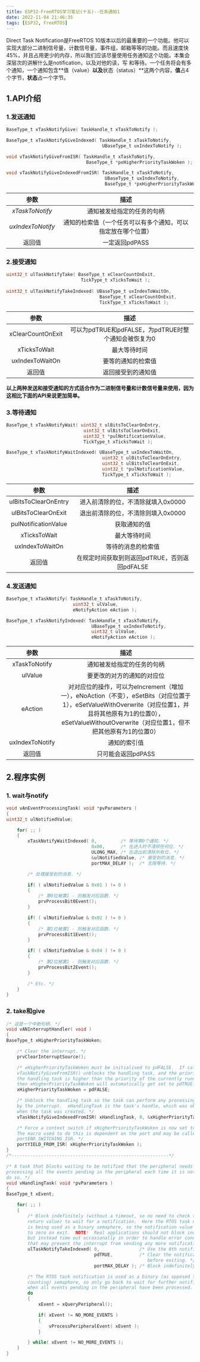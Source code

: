 ```yaml
---
title: ESP32-FreeRTOS学习笔记(十五)--任务通知1
date: 2022-11-04 21:46:35
tags: [ESP32, FreeRTOS]
---
```


Direct Task Notification是FreeRTOS 10版本以后的最重要的一个功能。他可以实现大部分二进制信号量，计数信号量，事件组，邮箱等等的功能。而且速度快45%，并且占用更少的内存，所以我们应该尽量使用任务通知这个功能。本集会深层次的讲解什么是notification，以及对他的读，写 和等待。一个任务将会有多个通知，一个通知包含**值（value）**以及**状态（status）**这两个内容，**值**占4个字节，**状态**占一个字节。

## 1.API介绍

### 1.发送通知

```c
BaseType_t xTaskNotifyGive( TaskHandle_t xTaskToNotify );

BaseType_t xTaskNotifyGiveIndexed( TaskHandle_t xTaskToNotify, 
                                    UBaseType_t uxIndexToNotify );

void vTaskNotifyGiveFromISR( TaskHandle_t xTaskToNotify,
                              BaseType_t *pxHigherPriorityTaskWoken );

void vTaskNotifyGiveIndexedFromISR( TaskHandle_t xTaskToNotify, 
                                     UBaseType_t uxIndexToNotify, 
                                     BaseType_t *pxHigherPriorityTaskWoken );
```

|       参数        |                             描述                             |
| :---------------: | :----------------------------------------------------------: |
|  *xTaskToNotify*  |                  通知被发给指定的任务的句柄                  |
| *uxIndexToNotify* | 通知的检索值（一个任务可以有多个通知，可以指定放在哪个位置） |
|      返回值       |                        一定返回pdPASS                        |

### 2.接受通知

```c
uint32_t ulTaskNotifyTake( BaseType_t xClearCountOnExit,
                            TickType_t xTicksToWait );
 
uint32_t ulTaskNotifyTakeIndexed( UBaseType_t uxIndexToWaitOn, 
                                   BaseType_t xClearCountOnExit, 
                                   TickType_t xTicksToWait );
```

|       参数        |                         描述                         |
| :---------------: | :--------------------------------------------------: |
| xClearCountOnExit | 可以为pdTRUE和pdFALSE，为pdTRUE时整个通知会被恢复为0 |
|   xTicksToWait    |                     最大等待时间                     |
|  uxIndexToWaitOn  |                  要等的通知的检索值                  |
|      返回值       |                  返回接受到的通知值                  |

**以上两种发送和接受通知的方式适合作为二进制信号量和计数信号量来使用，因为这相比下面的API来说更加简单。**

### 3.等待通知

```c
BaseType_t xTaskNotifyWait( uint32_t ulBitsToClearOnEntry,
                             uint32_t ulBitsToClearOnExit,
                             uint32_t *pulNotificationValue,
                             TickType_t xTicksToWait );

BaseType_t xTaskNotifyWaitIndexed( UBaseType_t uxIndexToWaitOn, 
                                    uint32_t ulBitsToClearOnEntry, 
                                    uint32_t ulBitsToClearOnExit, 
                                    uint32_t *pulNotificationValue, 
                                    TickType_t xTicksToWait );
```

|         参数         |                     描述                      |
| :------------------: | :-------------------------------------------: |
| ulBitsToClearOnEntry |      进入前清除的位，不清除就填入0x0000       |
| ulBitsToClearOnExit  |      退出前清除的位，不清除则填入0x0000       |
| pulNotificationValue |                 获取通知的值                  |
|     xTicksToWait     |                 最大等待时间                  |
|   uxIndexToWaitOn    |              等待的消息的检索值               |
|        返回值        | 在规定时间获取到则返回pdTRUE，否则返回pdFALSE |

### 4.发送通知

```c
BaseType_t xTaskNotify( TaskHandle_t xTaskToNotify,
                         uint32_t ulValue,
                         eNotifyAction eAction );

BaseType_t xTaskNotifyIndexed( TaskHandle_t xTaskToNotify, 
                                UBaseType_t uxIndexToNotify, 
                                uint32_t ulValue, 
                                eNotifyAction eAction );
```

|      参数       |                             描述                             |
| :-------------: | :----------------------------------------------------------: |
|  xTaskToNotify  |                  通知被发给指定的任务的句柄                  |
|     ulValue     |                  要更改的对方的通知的对应位                  |
|     eAction     | 对对应位的操作，可以为eIncrement（增加一），eNoAction（不变），eSetBits（对应位置于1），eSetValueWithOverwrite（对应位置1，并且将其他原有为1的位置0），eSetValueWithoutOverwrite（对应位置1，但不把其他原有为1的位置0） |
| uxIndexToNotify |                         通知的索引值                         |
|     返回值      |                      只可能会返回pdPASS                      |

## 2.程序实例

### 1. wait与notify

```c
void vAnEventProcessingTask( void *pvParameters )
{
uint32_t ulNotifiedValue;

    for( ;; )
    {
        xTaskNotifyWaitIndexed( 0,         /* 等待第0个通知. */
                                0x00,      /* 在进入时不清除任何位. */
                                ULONG_MAX, /* 在退出前清除所有位. */
                                &ulNotifiedValue, /* 接受到的消息. */
                                portMAX_DELAY );  /* 无限等待. */

        /* 处理接受到的消息. */

        if( ( ulNotifiedValue & 0x01 ) != 0 )
        {
            /* 第0位被置1 - 则触发对应函数. */
            prvProcessBit0Event();
        }

        if( ( ulNotifiedValue & 0x02 ) != 0 )
        {
            /* 第1位被置1 - 则触发对应函数. */
            prvProcessBit1Event();
        }

        if( ( ulNotifiedValue & 0x04 ) != 0 )
        {
            /* 第2位被置1 - 则触发对应函数. */
            prvProcessBit2Event();
        }

        /* Etc. */
    }
}
```

### 2. take和give

```c
/* 这是一个中断句柄. */
void vANInterruptHandler( void )
{
BaseType_t xHigherPriorityTaskWoken;

    /* Clear the interrupt. */
    prvClearInterruptSource();

    /* xHigherPriorityTaskWoken must be initialised to pdFALSE.  If calling
    vTaskNotifyGiveFromISR() unblocks the handling task, and the priority of
    the handling task is higher than the priority of the currently running task,
    then xHigherPriorityTaskWoken will automatically get set to pdTRUE. */
    xHigherPriorityTaskWoken = pdFALSE;

    /* Unblock the handling task so the task can perform any processing necessitated
    by the interrupt.  xHandlingTask is the task's handle, which was obtained
    when the task was created. */
    vTaskNotifyGiveIndexedFromISR( xHandlingTask, 0, &xHigherPriorityTaskWoken );

    /* Force a context switch if xHigherPriorityTaskWoken is now set to pdTRUE.
    The macro used to do this is dependent on the port and may be called
    portEND_SWITCHING_ISR. */
    portYIELD_FROM_ISR( xHigherPriorityTaskWoken );
}
/*-----------------------------------------------------------*/

/* A task that blocks waiting to be notified that the peripheral needs servicing,
processing all the events pending in the peripheral each time it is notified to 
do so. */
void vHandlingTask( void *pvParameters )
{
BaseType_t xEvent;

    for( ;; )
    {
        /* Block indefinitely (without a timeout, so no need to check the function's
        return value) to wait for a notification.  Here the RTOS task notification
        is being used as a binary semaphore, so the notification value is cleared
        to zero on exit.  NOTE!  Real applications should not block indefinitely,
        but instead time out occasionally in order to handle error conditions
        that may prevent the interrupt from sending any more notifications. */
        ulTaskNotifyTakeIndexed( 0,               /* Use the 0th notification */
                                 pdTRUE,          /* Clear the notification value 
                                                     before exiting. */
                                 portMAX_DELAY ); /* Block indefinitely. */

        /* The RTOS task notification is used as a binary (as opposed to a
        counting) semaphore, so only go back to wait for further notifications
        when all events pending in the peripheral have been processed. */
        do
        {
            xEvent = xQueryPeripheral();

            if( xEvent != NO_MORE_EVENTS )
            {
                vProcessPeripheralEvent( xEvent );
            }

        } while( xEvent != NO_MORE_EVENTS );
    }
}
```
